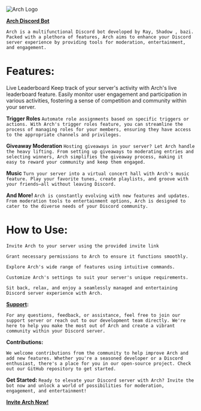 ![Arch Logo](https://images-ext-1.discordapp.net/external/vRGBbBPFr9CnJM_YIY7u7vyHO6jU4x4d7_1h2nRDfMI/%3Fsize%3D1024/https/cdn.discordapp.com/avatars/1213860294301061122/2287007792f1b1bf8f7868fa9643e1f2.png?format=webp&quality=high&width=256&height=256)



**[Arch Discord Bot](https://discord.com/api/oauth2/authorize?client_id=1213860294301061122&permissions=8&scope=bot%20applications.commands)**



```Arch is a multifunctional Discord bot developed by Ray, Shadow , bazi. Packed with a plethora of features, Arch aims to enhance your Discord server experience by providing tools for moderation, entertainment, and engagement.```

# Features:
Live Leaderboard
Keep track of your server's activity with Arch's live leaderboard feature. Easily monitor user engagement and participation in various activities, fostering a sense of competition and community within your server.

**Trigger Roles**
`Automate role assignments based on specific triggers or actions. With Arch's trigger roles feature, you can streamline the process of managing roles for your members, ensuring they have access to the appropriate channels and privileges.`

**Giveaway Moderation**
`Hosting giveaways in your server? Let Arch handle the heavy lifting. From setting up giveaways to moderating entries and selecting winners, Arch simplifies the giveaway process, making it easy to reward your community and keep them engaged.`

**Music**
`Turn your server into a virtual concert hall with Arch's music feature. Play your favorite tunes, create playlists, and groove with your friends—all without leaving Discord.`

**And More!**
`Arch is constantly evolving with new features and updates. From moderation tools to entertainment options, Arch is designed to cater to the diverse needs of your Discord community.`

# How to Use:

```Invite Arch to your server using the provided invite link```

```Grant necessary permissions to Arch to ensure it functions smoothly.```

```Explore Arch's wide range of features using intuitive commands.```

```Customize Arch's settings to suit your server's unique requirements.```

```Sit back, relax, and enjoy a seamlessly managed and entertaining Discord server experience with Arch.```

**[Support](https://discord.gg/archdev):**

```For any questions, feedback, or assistance, feel free to join our support server or reach out to our development team directly. We're here to help you make the most out of Arch and create a vibrant community within your Discord server.```

**Contributions:**

```We welcome contributions from the community to help improve Arch and add new features. Whether you're a seasoned developer or a Discord enthusiast, there's a place for you in our open-source project. Check out our GitHub repository to get started.```

**Get Started:**
```Ready to elevate your Discord server with Arch? Invite the bot now and unlock a world of possibilities for moderation, engagement, and entertainment!```

**[Invite Arch Now!](https://discord.com/api/oauth2/authorize?client_id=1213860294301061122&permissions=8&scope=bot%20applications.commands)**

